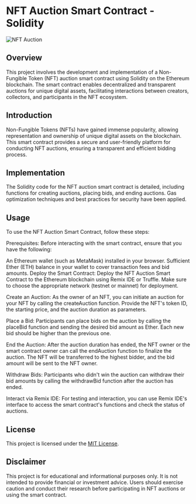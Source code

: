 # NFT Auction Smart Contract - Solidity

![NFT Auction](nft_auction.jpg) 

## Overview

This project involves the development and implementation of a Non-Fungible Token (NFT) auction smart contract using Solidity on the Ethereum blockchain. The smart contract enables decentralized and transparent auctions for unique digital assets, facilitating interactions between creators, collectors, and participants in the NFT ecosystem.

## Introduction

Non-Fungible Tokens (NFTs) have gained immense popularity, allowing representation and ownership of unique digital assets on the blockchain. This smart contract provides a secure and user-friendly platform for conducting NFT auctions, ensuring a transparent and efficient bidding process.

## Implementation

The Solidity code for the NFT auction smart contract is detailed, including functions for creating auctions, placing bids, and ending auctions. Gas optimization techniques and best practices for security have been applied.

## Usage

To use the NFT Auction Smart Contract, follow these steps:

Prerequisites: Before interacting with the smart contract, ensure that you have the following:

An Ethereum wallet (such as MetaMask) installed in your browser.
Sufficient Ether (ETH) balance in your wallet to cover transaction fees and bid amounts.
Deploy the Smart Contract: Deploy the NFT Auction Smart Contract to the Ethereum blockchain using Remix IDE or Truffle. Make sure to choose the appropriate network (testnet or mainnet) for deployment.

Create an Auction: As the owner of an NFT, you can initiate an auction for your NFT by calling the createAuction function. Provide the NFT's token ID, the starting price, and the auction duration as parameters.

Place a Bid: Participants can place bids on the auction by calling the placeBid function and sending the desired bid amount as Ether. Each new bid should be higher than the previous one.

End the Auction: After the auction duration has ended, the NFT owner or the smart contract owner can call the endAuction function to finalize the auction. The NFT will be transferred to the highest bidder, and the bid amount will be sent to the NFT owner.

Withdraw Bids: Participants who didn't win the auction can withdraw their bid amounts by calling the withdrawBid function after the auction has ended.

Interact via Remix IDE: For testing and interaction, you can use Remix IDE's interface to access the smart contract's functions and check the status of auctions.

## License

This project is licensed under the [MIT License](LICENSE).

## Disclaimer

This project is for educational and informational purposes only. It is not intended to provide financial or investment advice. Users should exercise caution and conduct their research before participating in NFT auctions or using the smart contract.
